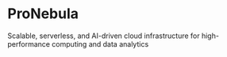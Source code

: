 # ProNebula
Scalable, serverless, and AI-driven cloud infrastructure for high-performance computing and data analytics
